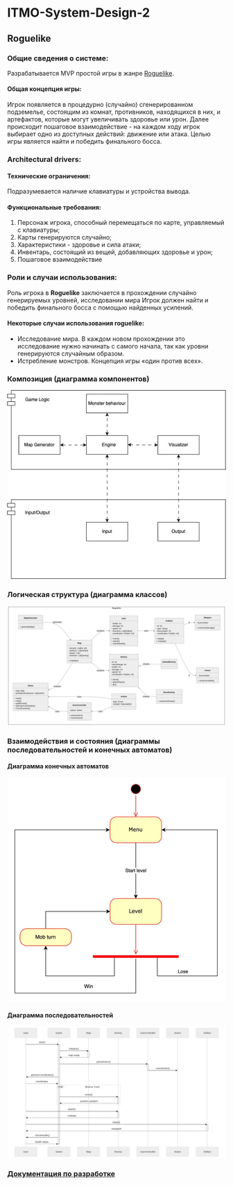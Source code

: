 # ITMO-System-Design-2

## Roguelike

### Общие сведения о системе:

Разрабатывается MVP простой игры в жанре [Roguelike](https://ru.wikipedia.org/wiki/Roguelike). 
#### Общая концепция игры: 
Игрок появляется в процедурно (случайно) сгенерированном подземелье, состоящим из комнат, противников, 
находящихся в них, и артефактов, которые могут увеличивать здоровье или урон. 
Далее происходит пошаговое взаимодействие - на каждом ходу игрок выбирает одно из доступных действий: движение или атака. 
Целью игры является найти и победить финального босса. 

### Architectural drivers:

#### Технические ограничения:
Подразумевается наличие клавиатуры и устройства вывода. 

#### Функциональные требования:
1) Персонаж игрока, способный перемещаться по карте, управляемый с клавиатуры;
2) Карты генерируются случайно;
3) Характеристики - здоровье и сила атаки;
4) Инвентарь, состоящий из вещей, добавляющих здоровье и урон;
5) Пошаговое взаимодействие

### Роли и случаи использования:
Роль игрока в **Roguelike** заключается в прохождении случайно генерируемых уровней, 
исследовании мира Игрок должен найти и победить финального босса с помощью найденных усилений.
#### Некоторые случаи использования roguelike:
 * Исследование мира. В каждом новом прохождении это исследование нужно начинать с самого начала, так как уровни генерируются случайным образом. 
 * Истребление монстров. Концепция игры «один против всех». 

### Композиция (диаграмма компонентов)
![тут должна быть диаграмма компонентов...](./diagrams/components_diagram.jpg)

### Логическая структура (диаграмма классов)
![тут должна быть диаграмма компонентов...](./diagrams/classes_diagram.png)

### Взаимодействия и состояния (диаграммы последовательностей и конечных автоматов)

#### Диаграмма конечных автоматов
![тут должна быть диаграмма  конечных автоматов...](./diagrams/finite_state_diagram.jpg)

#### Диаграмма последовательностей
![тут должна быть диаграмма  последовательностей...](./diagrams/sequences_diagram.png)

### [Документация по разработке](./SETUP.md)
